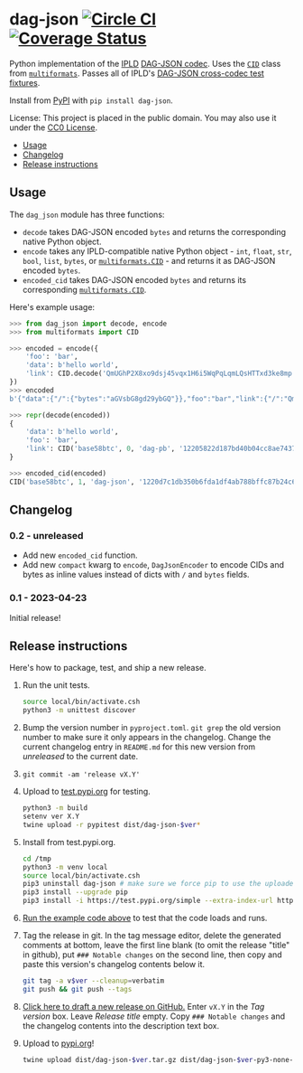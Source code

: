 dag-json [![Circle CI](https://circleci.com/gh/snarfed/dag-json.svg?style=svg)](https://circleci.com/gh/snarfed/dag-json) [![Coverage Status](https://coveralls.io/repos/github/snarfed/dag-json/badge.svg?branch=main)](https://coveralls.io/github/snarfed/dag-json?branch=master)
===

Python implementation of the [IPLD](https://ipld.io/) [DAG-JSON codec](https://ipld.io/docs/codecs/known/dag-json/). Uses the [`CID`](https://multiformats.readthedocs.io/en/latest/cid.html) class from [`multiformats`](https://multiformats.readthedocs.io/). Passes all of IPLD's [DAG-JSON cross-codec test fixtures](https://ipld.io/specs/codecs/dag-json/fixtures/cross-codec/).

Install from [PyPI](https://pypi.org/project/dag-json/) with `pip install dag-json`.

License: This project is placed in the public domain. You may also use it under the [CC0 License](https://creativecommons.org/publicdomain/zero/1.0/).

* [Usage](#usage)
* [Changelog](#changelog)
* [Release instructions](#release-instructions)


## Usage

The `dag_json` module has three functions:
* `decode` takes DAG-JSON encoded `bytes` and returns the corresponding native Python object.
* `encode` takes any IPLD-compatible native Python object - `int`, `float`, `str`, `bool`, `list`, `bytes`, or [`multiformats.CID`](https://multiformats.readthedocs.io/en/latest/cid.html) - and returns it as DAG-JSON encoded `bytes`.
* `encoded_cid` takes DAG-JSON encoded `bytes` and returns its corresponding [`multiformats.CID`](https://multiformats.readthedocs.io/en/latest/cid.html).

Here's example usage:

```py
>>> from dag_json import decode, encode
>>> from multiformats import CID

>>> encoded = encode({
    'foo': 'bar',
    'data': b'hello world',
    'link': CID.decode('QmUGhP2X8xo9dsj45vqx1H6i5WqPqLqmLQsHTTxd3ke8mp'),
})
>>> encoded
b'{"data":{"/":{"bytes":"aGVsbG8gd29ybGQ"}},"foo":"bar","link":{"/":"QmUGhP2X8xo9dsj45vqx1H6i5WqPqLqmLQsHTTxd3ke8mp"}}'

>>> repr(decode(encoded))
{
    'data': b'hello world',
    'foo': 'bar',
    'link': CID('base58btc', 0, 'dag-pb', '12205822d187bd40b04cc8ae7437888ebf844efac1729e098c8816d585d0fcc42b5b'),
}

>>> encoded_cid(encoded)
CID('base58btc', 1, 'dag-json', '1220d7c1db350b6fda1df4ab788bffc87b24c68d05ddfb2c9ff6f2a4f9eb12236c31')
```


## Changelog

### 0.2 - unreleased

* Add new `encoded_cid` function.
* Add new `compact` kwarg to `encode`, `DagJsonEncoder` to encode CIDs and bytes as inline values instead of dicts with `/` and `bytes` fields.

### 0.1 - 2023-04-23

Initial release!


## Release instructions

Here's how to package, test, and ship a new release.

1. Run the unit tests.

    ```sh
    source local/bin/activate.csh
    python3 -m unittest discover
    ```
1. Bump the version number in `pyproject.toml`. `git grep` the old version number to make sure it only appears in the changelog. Change the current changelog entry in `README.md` for this new version from _unreleased_ to the current date.
1. `git commit -am 'release vX.Y'`
1. Upload to [test.pypi.org](https://test.pypi.org/) for testing.

    ```sh
    python3 -m build
    setenv ver X.Y
    twine upload -r pypitest dist/dag-json-$ver*
    ```
1. Install from test.pypi.org.

    ```sh
    cd /tmp
    python3 -m venv local
    source local/bin/activate.csh
    pip3 uninstall dag-json # make sure we force pip to use the uploaded version
    pip3 install --upgrade pip
    pip3 install -i https://test.pypi.org/simple --extra-index-url https://pypi.org/simple dag-json==$ver
    ```
1. [Run the example code above](#usage) to test that the code loads and runs.
1. Tag the release in git. In the tag message editor, delete the generated comments at bottom, leave the first line blank (to omit the release "title" in github), put `### Notable changes` on the second line, then copy and paste this version's changelog contents below it.

    ```sh
    git tag -a v$ver --cleanup=verbatim
    git push && git push --tags
    ```
1. [Click here to draft a new release on GitHub.](https://github.com/snarfed/dag-json/releases/new) Enter `vX.Y` in the _Tag version_ box. Leave _Release title_ empty. Copy `### Notable changes` and the changelog contents into the description text box.
1. Upload to [pypi.org](https://pypi.org/)!

    ```sh
    twine upload dist/dag-json-$ver.tar.gz dist/dag-json-$ver-py3-none-any.whl
    ```
